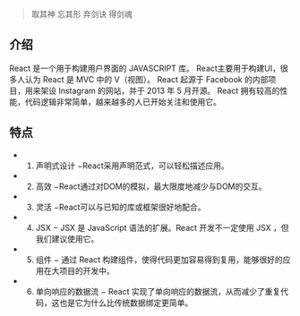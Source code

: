 > 取其神 忘其形 弃剑诀 得剑魂

## 介绍

React 是一个用于构建用户界面的 JAVASCRIPT 库。
React主要用于构建UI，很多人认为 React 是 MVC 中的 V（视图）。
React 起源于 Facebook 的内部项目，用来架设 Instagram 的网站，并于 2013 年 5 月开源。
React 拥有较高的性能，代码逻辑非常简单，越来越多的人已开始关注和使用它。
## 特点
- 1. 声明式设计 −React采用声明范式，可以轻松描述应用。
- 2. 高效 −React通过对DOM的模拟，最大限度地减少与DOM的交互。
- 3. 灵活 −React可以与已知的库或框架很好地配合。
- 4. JSX − JSX 是 JavaScript 语法的扩展。React 开发不一定使用 JSX ，但我们建议使用它。
- 5. 组件 − 通过 React 构建组件，使得代码更加容易得到复用，能够很好的应用在大项目的开发中。
- 6. 单向响应的数据流 − React 实现了单向响应的数据流，从而减少了重复代码，这也是它为什么比传统数据绑定更简单。
